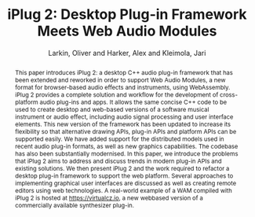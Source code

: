 --- 
title: "iPlug 2: Desktop Plug-in Framework Meets Web Audio Modules" 
abstract: "This paper introduces iPlug 2: a desktop C++ audio plug-in framework that has been extended and reworked in order to support Web Audio Modules, a new format for browser-based audio effects and instruments, using WebAssembly. iPlug 2 provides a complete solution and workflow for the development of cross-platform audio plug-ins and apps. It allows the same concise C++ code to be used to create desktop and web-based versions of a software musical instrument or audio effect, including audio signal processing and user interface elements. This new version of the framework has been updated to increase its flexibility so that alternative drawing APIs, plug-in APIs and platform APIs can be supported easily. We have added support for the distributed models used in recent audio plug-in formats, as well as new graphics capabilities. The codebase has also been substantially modernised. In this paper, we introduce the problems that iPlug 2 aims to address and discuss trends in modern plug-in APIs and existing solutions. We then present iPlug 2 and the work required to refactor a desktop plug-in framework to support the web platform. Several approaches to implementing graphical user interfaces are discussed as well as creating remote editors using web technologies. A real-world example of a WAM compiled with iPlug 2 is hosted at https://virtualcz.io, a new webbased version of a commercially available synthesizer plug-in." 
address: "Berlin" 
author: "Larkin, Oliver and Harker, Alex and Kleimola, Jari"
webAuthor: "Oliver Larkin, Alex Harker, Jari Kleimola" 
booktitle: "Proceedings of the International Web Audio Conference" 
editor: "Monschke, Jan and Guttandin, Christoph and Schnell, Norbert and Jenkinson, Thomas and Schaedler, Jack" 
month: "Proceedings of the International Web Audio Conference"
pages: "" 
publisher: "TU Berlin" 
series: "WAC '18"
track: "Paper"  
year: "2018" 
id: "2018_13" 
tags: year2018
media: undefined 
pdflink: undefined
ISSN: 2663-5844
---